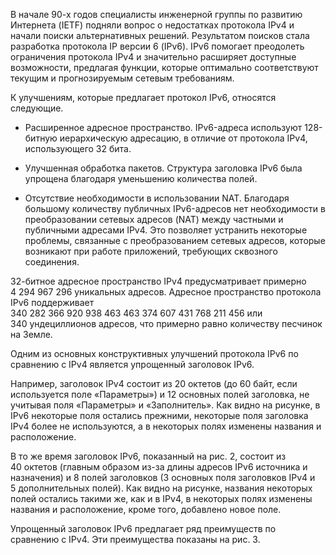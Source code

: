 В начале 90-х годов специалисты инженерной группы по развитию Интернета (IETF) подняли вопрос о недостатках протокола IPv4 и начали поиски альтернативных решений. Результатом поисков стала разработка протокола IP версии 6 (IPv6). IPv6 помогает преодолеть ограничения протокола IPv4 и значительно расширяет доступные возможности, предлагая функции, которые оптимально соответствуют текущим и прогнозируемым сетевым требованиям.

К улучшениям, которые предлагает протокол IPv6, относятся следующие.

- Расширенное адресное пространство. IPv6-адреса используют 128-битную иерархическую адресацию, в отличие от протокола IPv4, использующего 32 бита.

- Улучшенная обработка пакетов. Структура заголовка IPv6 была упрощена благодаря уменьшению количества полей.

- Отсутствие необходимости в использовании NAT. Благодаря большому количеству публичных IPv6-адресов нет необходимости в преобразовании сетевых адресов (NAT) между частными и публичными адресами IPv4. Это позволяет устранить некоторые проблемы, связанные с преобразованием сетевых адресов, которые возникают при работе приложений, требующих сквозного соединения.

32-битное адресное пространство IPv4 предусматривает примерно 4 294 967 296 уникальных адресов. Адресное пространство протокола IPv6 поддерживает 340 282 366 920 938 463 463 374 607 431 768 211 456 или 340 ундециллионов адресов, что примерно равно количеству песчинок на Земле.

Одним из основных конструктивных улучшений протокола IPv6 по сравнению с IPv4 является упрощенный заголовок IPv6.

Например, заголовок IPv4 состоит из 20 октетов (до 60 байт, если используется поле «Параметры») и 12 основных полей заголовка, не учитывая поля «Параметры» и «Заполнитель». Как видно на рисунке, в IPv6 некоторые поля остались прежними, некоторые поля заголовка IPv4 более не используются, а в некоторых полях изменены названия и расположение.

В то же время заголовок IPv6, показанный на рис. 2, состоит из 40 октетов (главным образом из-за длины адресов IPv6 источника и назначения) и 8 полей заголовков (3 основных поля заголовков IPv4 и 5 дополнительных полей). Как видно на рисунке, названия некоторых полей остались такими же, как и в IPv4, в некоторых полях изменены названия и расположение, кроме того, добавлено новое поле.

Упрощенный заголовок IPv6 предлагает ряд преимуществ по сравнению с IPv4. Эти преимущества показаны на рис. 3.